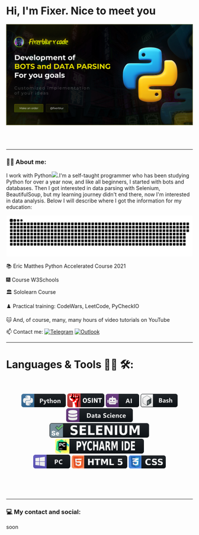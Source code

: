 # Hi, I'm Fixer. Nice to meet you
<div align="center">
<img hight="400" width="800" alt="GIF" align="center" src="https://github.com/FixerBlur/FixerBlur/blob/main/assets/Frame.png">
</div>

</br>
</br>
</br>

---

### :man_technologist: About me:
I work with Python<img src="https://media.giphy.com/media/WUlplcMpOCEmTGBtBW/giphy.gif" width="30px">.I'm a self-taught programmer who has been studying Python for over a year now, and like all beginners, I started with bots and databases. Then I got interested in data parsing with Selenium, BeautifulSoup, but my learning journey didn't end there, now I'm interested in data analysis. Below I will describe where I got the information for my education:

<p align="center">
 <img width="600" src="assets/github-snake.svg" alt="snake"/>
</p>

 📚 Eric Matthes Python Accelerated Course 2021

 🎆 Course W3Schools

 🏛️ Sololearn Course

 ♟️ Practical training: CodeWars, LeetCode, PyCheckIO

 🐱 And, of course, many, many hours of video tutorials on YouTube


 :mailbox: Contact me: [![Telegram](https://img.shields.io/badge/Telegram-2CA5E0?style=for-the-badge&logo=telegram&logoColor=white)](https://t.me/fixerblur) [![Outlook](https://img.shields.io/badge/Microsoft_Outlook-0078D4?style=for-the-badge&logo=microsoft-outlook&logoColor=white)](mailto:fixerblur@outlook.com)

---

# Languages & Tools 👨‍💻 🛠:
</br>

<p align="center">

<img src="https://github.com/FixerBlur/FixerBlur/blob/main/assets/icon/python.png" alt="python" width="120" hight="50">
<img src="https://github.com/FixerBlur/FixerBlur/blob/main/assets/icon/osint.png" alt="osint" width="100" hight="50">
<img src="https://github.com/FixerBlur/FixerBlur/blob/main/assets/icon/ai.png" alt="AI" width="90" hight="50">
<img src="https://github.com/FixerBlur/FixerBlur/blob/main/assets/icon/bash.png" alt="bash" width="100" hight="50">
<img src="https://github.com/FixerBlur/FixerBlur/blob/main/assets/icon/datascience.png" alt="datascience" width="180" hight="50">
</br>
<img src="https://github.com/FixerBlur/FixerBlur/blob/main/assets/icon/selenium.png" alt="selenium" width="270" hight="50">
<img src="https://github.com/FixerBlur/FixerBlur/blob/main/assets/icon/pycharm.png" alt="pycharm" width="240" hight="50">
</br>
<img src="https://github.com/FixerBlur/FixerBlur/blob/main/assets/icon/pc.png" alt="pc" width="100" hight="50">
<img src="https://github.com/FixerBlur/FixerBlur/blob/main/assets/icon/html.png" alt="html" width="150" hight="50">
<img src="https://github.com/FixerBlur/FixerBlur/blob/main/assets/icon/css.png" alt="playstation" width="100" hight="50">
</p>
</br>
</br>
</br>

---

### 💻 My contact and social:

soon

